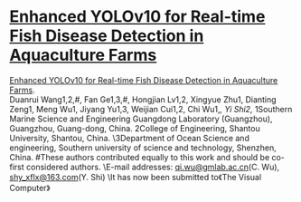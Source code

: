 # [Enhanced YOLOv10 for Real-time Fish Disease Detection in Aquaculture Farms]()


[Enhanced YOLOv10 for Real-time Fish Disease Detection in Aquaculture Farms]().\
Duanrui Wang1,2,#, Fan Ge1,3,#, Hongjian Lv1,2, Xingyue Zhu1, Dianting Zeng1, Meng Wu1, Jiyang Yu1,3, Weijian Cui1,2, Chi Wu1,*, Yi Shi2,*
1Southern Marine Science and Engineering Guangdong Laboratory (Guangzhou), Guangzhou, Guang-dong, China.
2College of Engineering, Shantou University, Shantou, China.
\3Department of Ocean Science and engineering, Southern university of science and   technology, Shenzhen, China.
\#These authors contributed equally to this work and should be co-first considered authors.
\E-mail addresses: qi.wu@gmlab.ac.cn(C. Wu), shy_xflx@163.com(Y. Shi)
\It has now been submitted to《The Visual Computer》



